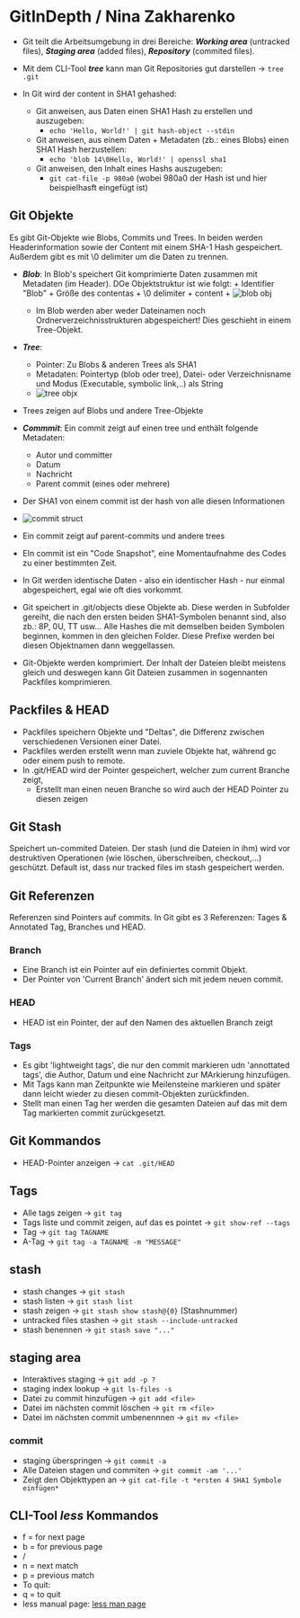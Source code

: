 # GitInDepth / Nina Zakharenko

+ Git teilt die Arbeitsumgebung in drei Bereiche: ***Working area*** (untracked files), ***Staging area*** (added files), ***Repository*** (commited files).

+ Mit dem CLI-Tool ***tree*** kann man Git Repositories gut darstellen -> `tree .git` 

+ In Git wird der content in SHA1 gehashed:
    + Git anweisen, aus Daten einen SHA1 Hash zu erstellen und auszugeben: 
        + `echo 'Hello, World!' | git hash-object --stdin`
    + Git anweisen, aus einem Daten + Metadaten (zb.: eines Blobs) einen SHA1 Hash herzustellen:
        + `echo 'blob 14\0Hello, World!' | openssl sha1`
    + Git anweisen, den Inhalt eines Hashs auszugeben:
        + `git cat-file -p 980a0` (wobei 980a0 der Hash ist und hier beispielhasft eingefügt ist)

## Git Objekte

Es gibt Git-Objekte wie  Blobs, Commits und Trees. In beiden werden Headerinformation sowie der Content mit einem SHA-1 Hash gespeichert. Außerdem gibt es mit \0 delimiter um die Daten zu trennen. 
    
+ ***Blob***: In Blob's speichert Git komprimierte Daten zusammen mit Metadaten (im Header). DOe Objektstruktur ist wie folgt:
        + Identifier "Blob"
        + Größe des contentas
        + \0 delimiter
        + content 
        + ![blob obj](./00_Blob.png "Blob object definition")
    + Im Blob werden aber weder Dateinamen noch Ordnerverzeichnisstrukturen abgespeichert! Dies geschieht in einem Tree-Objekt.

+ ***Tree***: 
    + Pointer: Zu Blobs & anderen Trees als SHA1
    + Metadaten: Pointertyp (blob oder tree), Datei- oder Verzeichnisname und Modus (Executable, symbolic link,..) als String
    + ![tree obj](./00_Tree.png "Tree object definition")x
+ Trees zeigen auf Blobs und andere Tree-Objekte

+ ***Commmit***: Ein commit zeigt auf einen tree und enthält folgende Metadaten:
    + Autor und committer
    + Datum
    + Nachricht
    + Parent commit (eines oder mehrere)
+ Der SHA1 von einem commit ist der hash von alle diesen Informationen
+ ![commit struct](./00_Commit.png "Tree object definition")
+ Ein commit zeigt auf parent-commits und andere trees
+ EIn commit ist ein "Code Snapshot", eine Momentaufnahme des Codes zu einer bestimmten Zeit.

+ In Git werden identische Daten - also ein identischer Hash - nur einmal abgespeichert, egal wie oft dies vorkommt. 
+ Git speichert in .git/objects diese Objekte ab. Diese werden in Subfolder gereiht, die nach den ersten beiden SHA1-Symbolen benannt sind, also zb.: 8P, 0U, TT usw... Alle Hashes die mit demselben beiden Symbolen beginnen, kommen in den gleichen Folder. Diese Prefixe werden bei diesen Objektnamen dann weggellassen.
+ Git-Objekte werden komprimiert. Der Inhalt der Dateien bleibt meistens gleich und deswegen kann Git Dateien zusammen in sogennanten Packfiles komprimieren. 

## Packfiles & HEAD

+ Packfiles speichern Objekte und "Deltas", die Differenz zwischen verschiedenen Versionen einer Datei.
+ Packfiles werden erstellt wenn man zuviele Objekte hat, während gc oder einem push to remote.
+ In .git/HEAD wird der Pointer gespeichert, welcher zum current Branche zeigt, 
    + Erstellt man einen neuen Branche so wird auch der HEAD Pointer zu diesen zeigen

## Git Stash

Speichert un-commited Dateien. Der stash (und die Dateien in ihm)  wird vor destruktiven Operationen (wie löschen, überschreiben, checkout,...) geschützt. Default ist, dass nur tracked files im stash gespeichert werden.


## Git Referenzen

Referenzen sind Pointers auf commits. In Git gibt es 3 Referenzen: Tages & Annotated Tag, Branches und HEAD.

### Branch

+ Eine Branch ist ein Pointer auf ein definiertes commit Objekt.
+ Der Pointer von 'Current Branch' ändert sich mit jedem neuen commit.

### HEAD

+ HEAD ist ein Pointer, der auf den Namen des aktuellen Branch zeigt

### Tags

+ Es gibt 'lightweight tags', die nur den commit markieren udn 'annottated tags', die Author, Datum und eine Nachricht zur MArkierung hinzufügen. 
+ Mit Tags kann man Zeitpunkte wie Meilensteine markieren und später dann leicht wieder zu diesen commit-Objekten zurückfinden. 
+ Stellt man einen Tag her werden die gesamten Dateien auf das mit dem Tag markierten commit zurückgesetzt.


## Git Kommandos

+ HEAD-Pointer anzeigen -> `cat .git/HEAD`

## Tags

+ Alle tags zeigen -> `git tag`
+ Tags liste und commit zeigen, auf das es pointet -> `git show-ref --tags`
+ Tag -> `git tag TAGNAME`
+ A-Tag -> `git tag -a TAGNAME -m "MESSAGE"`

## stash

+ stash changes -> `git stash`
+ stash listen -> `git stash list`
+ stash zeigen -> `git stash show stash@{0}` (Stashnummer)
+ untracked files stashen -> `git stash --include-untracked`
+ stash benennen -> `git stash save "..."`

##  staging area

+ Interaktives staging -> `git add -p ?`
+ staging index lookup -> `git ls-files -s`
+ Datei zu commit hinzufügen -> `git add <file>`
+ Datei im nächsten commit löschen -> `git rm <file>`
+ Datei im nächsten commit umbenennnen -> `git mv <file>`



### commit

+ staging überspringen -> `git commit -a`
+ Alle Dateien stagen und commiten -> `git commit -am '...'`
+ Zeigt den Objekttypen an -> `git cat-file -t *ersten 4 SHA1 Symbole einfügen*`

## CLI-Tool ***less*** Kommandos

+ f = for next page
+ b = for previous page
+ /<query>
+ n = next match
+ p = previous match
+ To quit:
+ q = to quit
+ less manual page: [less man page](https://linux.die.net/man/1/less)




